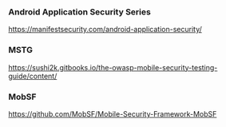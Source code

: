 ### Android Application Security Series
https://manifestsecurity.com/android-application-security/

### MSTG
https://sushi2k.gitbooks.io/the-owasp-mobile-security-testing-guide/content/

### MobSF
https://github.com/MobSF/Mobile-Security-Framework-MobSF
